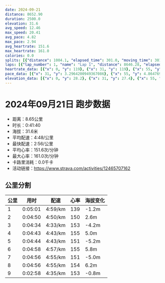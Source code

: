 ```yaml
---
date: 2024-09-21
distance: 8652.90
duration: 2500.0
elevation: 31.6
avg_speed: 12.46
max_speed: 20.41
avg_pace: 4.82
max_pace: 2.94
avg_heartrate: 151.6
max_heartrate: 161.0
calories: 0.0
splits: [{"distance": 1004.1, "elapsed_time": 301.0, "moving_time": 301.0, "average_speed": 3.34, "pace": 4.9900299401197605, "average_heartrate": 139.00671140939596, "elevation_difference": -1.2, "split_number": 1}, {"distance": 998.6, "elapsed_time": 290.0, "moving_time": 290.0, "average_speed": 3.44, "pace": 4.844970930232558, "average_heartrate": 150.77162629757785, "elevation_difference": 2.6, "split_number": 2}, {"distance": 999.1, "elapsed_time": 274.0, "moving_time": 274.0, "average_speed": 3.65, "pace": 4.566219178082192, "average_heartrate": 153.8175182481752, "elevation_difference": -4.2, "split_number": 3}, {"distance": 998.7, "elapsed_time": 283.0, "moving_time": 283.0, "average_speed": 3.53, "pace": 4.721444759206799, "average_heartrate": 155.67844522968198, "elevation_difference": 5.0, "split_number": 4}, {"distance": 1001.8, "elapsed_time": 284.0, "moving_time": 284.0, "average_speed": 3.53, "pace": 4.721444759206799, "average_heartrate": 151.18661971830986, "elevation_difference": -5.2, "split_number": 5}, {"distance": 999.8, "elapsed_time": 298.0, "moving_time": 298.0, "average_speed": 3.36, "pace": 4.960327380952381, "average_heartrate": 155.09731543624162, "elevation_difference": 5.8, "split_number": 6}, {"distance": 999.0, "elapsed_time": 296.0, "moving_time": 296.0, "average_speed": 3.38, "pace": 4.930976331360947, "average_heartrate": 151.94594594594594, "elevation_difference": -5.0, "split_number": 7}, {"distance": 999.4, "elapsed_time": 296.0, "moving_time": 296.0, "average_speed": 3.38, "pace": 4.930976331360947, "average_heartrate": 154.65540540540542, "elevation_difference": 6.2, "split_number": 8}, {"distance": 645.8, "elapsed_time": 183.0, "moving_time": 178.0, "average_speed": 3.63, "pace": 4.591377410468319, "average_heartrate": 153.57865168539325, "elevation_difference": -0.8, "split_number": 9}]
laps: [{"lap_number": 1, "name": "Lap 1", "distance": 8646.28, "elapsed_time": 2504.0, "moving_time": 2504.0, "average_speed": 3.45, "pace": 4.830927536231884, "average_heartrate": 151.32, "max_heartrate": 160, "start_date": "2024-09-21 18:35:29+00:00", "elevation_difference": 31.6}]
heartrate_data: [{"x": 0, "y": 119}, {"x": 31, "y": 119}, {"x": 55, "y": 128}, {"x": 80, "y": 136}, {"x": 106, "y": 138}, {"x": 131, "y": 144}, {"x": 156, "y": 141}, {"x": 182, "y": 145}, {"x": 207, "y": 148}, {"x": 232, "y": 145}, {"x": 259, "y": 147}, {"x": 286, "y": 148}, {"x": 312, "y": 146}, {"x": 337, "y": 150}, {"x": 363, "y": 150}, {"x": 389, "y": 152}, {"x": 416, "y": 150}, {"x": 443, "y": 152}, {"x": 469, "y": 149}, {"x": 493, "y": 145}, {"x": 517, "y": 153}, {"x": 541, "y": 153}, {"x": 564, "y": 155}, {"x": 588, "y": 153}, {"x": 612, "y": 153}, {"x": 635, "y": 153}, {"x": 658, "y": 153}, {"x": 680, "y": 153}, {"x": 703, "y": 156}, {"x": 727, "y": 155}, {"x": 751, "y": 154}, {"x": 776, "y": 156}, {"x": 799, "y": 150}, {"x": 825, "y": 153}, {"x": 849, "y": 153}, {"x": 873, "y": 155}, {"x": 898, "y": 154}, {"x": 922, "y": 157}, {"x": 946, "y": 160}, {"x": 971, "y": 159}, {"x": 995, "y": 158}, {"x": 1021, "y": 158}, {"x": 1047, "y": 157}, {"x": 1072, "y": 155}, {"x": 1096, "y": 152}, {"x": 1119, "y": 149}, {"x": 1143, "y": 150}, {"x": 1167, "y": 150}, {"x": 1192, "y": 149}, {"x": 1216, "y": 151}, {"x": 1242, "y": 151}, {"x": 1265, "y": 156}, {"x": 1288, "y": 155}, {"x": 1314, "y": 150}, {"x": 1339, "y": 152}, {"x": 1363, "y": 149}, {"x": 1388, "y": 150}, {"x": 1411, "y": 153}, {"x": 1437, "y": 152}, {"x": 1462, "y": 153}, {"x": 1488, "y": 154}, {"x": 1515, "y": 154}, {"x": 1539, "y": 154}, {"x": 1564, "y": 156}, {"x": 1592, "y": 155}, {"x": 1617, "y": 156}, {"x": 1644, "y": 157}, {"x": 1670, "y": 157}, {"x": 1696, "y": 154}, {"x": 1721, "y": 152}, {"x": 1747, "y": 153}, {"x": 1771, "y": 154}, {"x": 1797, "y": 152}, {"x": 1825, "y": 154}, {"x": 1851, "y": 151}, {"x": 1876, "y": 151}, {"x": 1901, "y": 154}, {"x": 1926, "y": 151}, {"x": 1952, "y": 151}, {"x": 1978, "y": 149}, {"x": 2003, "y": 149}, {"x": 2029, "y": 151}, {"x": 2054, "y": 151}, {"x": 2079, "y": 153}, {"x": 2106, "y": 154}, {"x": 2130, "y": 155}, {"x": 2157, "y": 156}, {"x": 2179, "y": 154}, {"x": 2205, "y": 156}, {"x": 2232, "y": 155}, {"x": 2258, "y": 157}, {"x": 2284, "y": 156}, {"x": 2311, "y": 157}, {"x": 2336, "y": 154}, {"x": 2360, "y": 152}, {"x": 2383, "y": 156}, {"x": 2408, "y": 153}, {"x": 2433, "y": 152}, {"x": 2459, "y": 151}, {"x": 2479, "y": 151}]
pace_data: [{"x": 31, "y": 3.2964200949367086}, {"x": 55, "y": 4.864769410391126}, {"x": 80, "y": 4.655502793296089}, {"x": 106, "y": 5.26760429835651}, {"x": 131, "y": 5.109350091968118}, {"x": 156, "y": 4.9529569093610695}, {"x": 182, "y": 4.619373614190687}, {"x": 207, "y": 5.843863955119215}, {"x": 232, "y": 5.023116335141651}, {"x": 259, "y": 7.255855463648236}, {"x": 286, "y": 4.881868775629759}, {"x": 312, "y": 4.637367835281024}, {"x": 337, "y": 4.511829994585814}, {"x": 363, "y": 4.922238629651505}, {"x": 389, "y": 4.904855797527957}, {"x": 416, "y": 5.3539029874718915}, {"x": 443, "y": 6.80829248366013}, {"x": 469, "y": 4.83513199883957}, {"x": 493, "y": 4.7402445961319675}, {"x": 517, "y": 4.4045190274841435}, {"x": 541, "y": 4.491161412018323}, {"x": 564, "y": 4.10610987928061}, {"x": 588, "y": 4.276802668719528}, {"x": 612, "y": 4.901970588235294}, {"x": 635, "y": 4.351618798955613}, {"x": 658, "y": 4.409179894179894}, {"x": 680, "y": 4.440900612843058}, {"x": 703, "y": 4.6711603139013445}, {"x": 727, "y": 4.492371967654986}, {"x": 751, "y": 4.48150040333423}, {"x": 776, "y": 4.571228743828853}, {"x": 799, "y": 4.208762626262626}, {"x": 825, "y": 4.41385063559322}, {"x": 849, "y": 4.853436225975538}, {"x": 873, "y": 4.642534818941504}, {"x": 898, "y": 4.899088771310993}, {"x": 922, "y": 4.46828418230563}, {"x": 946, "y": 4.372166841552991}, {"x": 971, "y": 4.64771332961517}, {"x": 995, "y": 4.706777746399322}, {"x": 1021, "y": 4.9706829704742015}, {"x": 1047, "y": 4.3527552885870975}, {"x": 1072, "y": 4.883299150307647}, {"x": 1096, "y": 4.981081888822474}, {"x": 1119, "y": 4.2867026748971195}, {"x": 1143, "y": 4.0180086788813885}, {"x": 1167, "y": 4.509388528138528}, {"x": 1192, "y": 5.527927031509121}, {"x": 1216, "y": 5.347032402951555}, {"x": 1242, "y": 4.881868775629759}, {"x": 1265, "y": 4.592642601267566}, {"x": 1288, "y": 4.355030049647243}, {"x": 1314, "y": 4.751054732041049}, {"x": 1339, "y": 4.967719821162444}, {"x": 1363, "y": 5.002010804321729}, {"x": 1388, "y": 4.688241912798874}, {"x": 1411, "y": 5.1519938176197835}, {"x": 1437, "y": 5.103092467850582}, {"x": 1462, "y": 4.61042876901798}, {"x": 1488, "y": 5.338468930172966}, {"x": 1515, "y": 4.473081052066559}, {"x": 1539, "y": 4.673780145821649}, {"x": 1564, "y": 4.656803576417993}, {"x": 1592, "y": 5.321424010217113}, {"x": 1617, "y": 4.805853517877739}, {"x": 1644, "y": 5.027662141779788}, {"x": 1670, "y": 5.611683501683501}, {"x": 1696, "y": 4.793413862525165}, {"x": 1721, "y": 4.819751301330248}, {"x": 1747, "y": 5.478862590401052}, {"x": 1771, "y": 4.665929451287793}, {"x": 1797, "y": 4.629638888888889}, {"x": 1825, "y": 5.425358072916666}, {"x": 1851, "y": 4.663318410744264}, {"x": 1876, "y": 4.536390854654328}, {"x": 1901, "y": 4.689561057962859}, {"x": 1926, "y": 4.298865101882899}, {"x": 1952, "y": 4.935356825584838}, {"x": 1978, "y": 4.62835323521244}, {"x": 2003, "y": 4.941209605692261}, {"x": 2029, "y": 4.916430678466076}, {"x": 2054, "y": 4.597710344827586}, {"x": 2079, "y": 4.215149215983813}, {"x": 2106, "y": 5.18082064034815}, {"x": 2130, "y": 5.264276689829438}, {"x": 2157, "y": 5.843863955119215}, {"x": 2179, "y": 4.282297019527235}, {"x": 2205, "y": 5.372888459058672}, {"x": 2232, "y": 5.227948557089084}, {"x": 2258, "y": 5.82955578873732}, {"x": 2284, "y": 4.1377110228401195}, {"x": 2311, "y": 5.231230382925298}, {"x": 2336, "y": 6.20271678451805}, {"x": 2360, "y": 4.327888860036354}, {"x": 2383, "y": 4.733513206475433}, {"x": 2408, "y": 4.761914285714285}, {"x": 2433, "y": 4.489951508620689}, {"x": 2459, "y": 4.24089058524173}, {"x": 2479, "y": 3.485299038059389}]
elevation_data: [{"x": 0, "y": 28.2}, {"x": 31, "y": 27.4}, {"x": 55, "y": 27.0}, {"x": 80, "y": 27.6}, {"x": 106, "y": 27.4}, {"x": 131, "y": 26.8}, {"x": 156, "y": 25.8}, {"x": 182, "y": 24.8}, {"x": 207, "y": 25.2}, {"x": 232, "y": 24.8}, {"x": 259, "y": 25.4}, {"x": 286, "y": 26.4}, {"x": 312, "y": 27.8}, {"x": 337, "y": 29.2}, {"x": 363, "y": 30.6}, {"x": 389, "y": 31.0}, {"x": 416, "y": 31.8}, {"x": 443, "y": 33.0}, {"x": 469, "y": 32.0}, {"x": 493, "y": 31.8}, {"x": 517, "y": 31.4}, {"x": 541, "y": 30.6}, {"x": 564, "y": 30.4}, {"x": 588, "y": 29.6}, {"x": 612, "y": 29.0}, {"x": 635, "y": 28.6}, {"x": 658, "y": 27.8}, {"x": 680, "y": 27.4}, {"x": 703, "y": 27.4}, {"x": 727, "y": 27.4}, {"x": 751, "y": 27.2}, {"x": 776, "y": 26.6}, {"x": 799, "y": 25.8}, {"x": 825, "y": 25.2}, {"x": 849, "y": 25.2}, {"x": 873, "y": 25.6}, {"x": 898, "y": 26.4}, {"x": 922, "y": 27.8}, {"x": 946, "y": 29.2}, {"x": 971, "y": 30.6}, {"x": 995, "y": 31.2}, {"x": 1021, "y": 32.0}, {"x": 1047, "y": 32.6}, {"x": 1072, "y": 31.6}, {"x": 1096, "y": 31.4}, {"x": 1119, "y": 30.8}, {"x": 1143, "y": 30.4}, {"x": 1167, "y": 30.4}, {"x": 1192, "y": 30.6}, {"x": 1216, "y": 29.2}, {"x": 1242, "y": 28.4}, {"x": 1265, "y": 27.4}, {"x": 1288, "y": 27.2}, {"x": 1314, "y": 27.2}, {"x": 1339, "y": 27.0}, {"x": 1363, "y": 26.8}, {"x": 1388, "y": 25.2}, {"x": 1411, "y": 25.2}, {"x": 1437, "y": 25.0}, {"x": 1462, "y": 24.8}, {"x": 1488, "y": 25.6}, {"x": 1515, "y": 26.4}, {"x": 1539, "y": 27.6}, {"x": 1564, "y": 29.0}, {"x": 1592, "y": 30.2}, {"x": 1617, "y": 31.0}, {"x": 1644, "y": 32.2}, {"x": 1670, "y": 32.6}, {"x": 1696, "y": 31.6}, {"x": 1721, "y": 31.2}, {"x": 1747, "y": 30.6}, {"x": 1771, "y": 30.6}, {"x": 1797, "y": 30.0}, {"x": 1825, "y": 28.6}, {"x": 1851, "y": 28.2}, {"x": 1876, "y": 27.4}, {"x": 1901, "y": 27.2}, {"x": 1926, "y": 27.0}, {"x": 1952, "y": 27.4}, {"x": 1978, "y": 27.4}, {"x": 2003, "y": 26.6}, {"x": 2029, "y": 26.0}, {"x": 2054, "y": 25.8}, {"x": 2079, "y": 25.4}, {"x": 2106, "y": 25.0}, {"x": 2130, "y": 25.8}, {"x": 2157, "y": 27.0}, {"x": 2179, "y": 28.4}, {"x": 2205, "y": 29.8}, {"x": 2232, "y": 31.0}, {"x": 2258, "y": 31.6}, {"x": 2284, "y": 32.4}, {"x": 2311, "y": 32.6}, {"x": 2336, "y": 32.0}, {"x": 2360, "y": 31.8}, {"x": 2383, "y": 30.8}, {"x": 2408, "y": 30.4}, {"x": 2433, "y": 30.4}, {"x": 2459, "y": 29.4}, {"x": 2479, "y": 29.2}]
---
```


# 2024年09月21日 跑步数据

- 距离：8.65公里
- 时长：0:41:40
- 海拔：31.6米
- 平均配速：4:48/公里
- 最快配速：2:56/公里
- 平均心率：151.6次/分钟
- 最大心率：161.0次/分钟
- 卡路里消耗：0.0千卡
- 活动链接：https://www.strava.com/activities/12465707162

## 公里分割

| 公里 | 用时 | 配速 | 心率 | 海拔变化 |
|------|------|------|------|------|
| 1 | 0:05:01 | 4:59/km | 139 | -1.2m |
| 2 | 0:04:50 | 4:50/km | 150 | 2.6m |
| 3 | 0:04:34 | 4:33/km | 153 | -4.2m |
| 4 | 0:04:43 | 4:43/km | 155 | 5.0m |
| 5 | 0:04:44 | 4:43/km | 151 | -5.2m |
| 6 | 0:04:58 | 4:57/km | 155 | 5.8m |
| 7 | 0:04:56 | 4:55/km | 151 | -5.0m |
| 8 | 0:04:56 | 4:55/km | 154 | 6.2m |
| 9 | 0:02:58 | 4:35/km | 153 | -0.8m |

